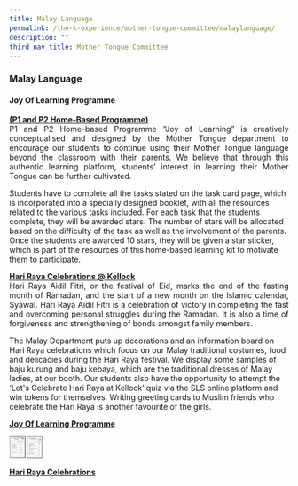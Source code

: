 ```yaml
---
title: Malay Language
permalink: /the-k-experience/mother-tongue-committee/malaylanguage/
description: ""
third_nav_title: Mother Tongue Committee
---
```

<h3>Malay Language</h3>
<h4>Joy Of Learning Programme</h4>
<p align="justify"><strong><u>(P1 and P2 Home-Based Programme)</u></strong><br>
P1 and P2 Home-based Programme “Joy of Learning” is creatively conceptualised and designed by the Mother Tongue department to encourage our students to continue using their Mother Tongue language beyond the classroom with their parents. We believe that through this authentic learning platform, students’ interest in learning their Mother Tongue can be further cultivated.<br>


Students have to complete all the tasks stated on the task card page, which is incorporated into a specially designed booklet, with all the resources related to the various tasks included. For each task that the students complete, they will be awarded stars. The number of stars will be allocated based on the difficulty of the task as well as the involvement of the parents. Once the students are awarded 10 stars, they will be given a star sticker, which is part of the resources of this home-based learning kit to motivate them to participate. </p>


<p align="justify"><strong><u>Hari Raya Celebrations @ Kellock</u></strong><br>
Hari Raya Aidil Fitri, or the festival of Eid, marks the end of the fasting month of Ramadan, and the start of a new month on the Islamic calendar, Syawal. Hari Raya Aidil Fitri is a celebration of victory in completing the fast and overcoming personal struggles during the Ramadan. It is also a time of forgiveness and strengthening of bonds amongst family members.<br>


The Malay Department puts up decorations and an information board on Hari Raya celebrations which focus on our Malay traditional costumes, food and delicacies during the Hari Raya festival. We display some samples of baju kurung and baju kebaya, which are the traditional dresses of Malay ladies, at our booth. Our students also have the opportunity to attempt the ‘Let's Celebrate Hari Raya at Kellock’ quiz via the SLS online platform and win tokens for themselves. Writing greeting cards to Muslim friends who celebrate the Hari Raya is another favourite of the girls.</p>

<p><strong><u>Joy Of Learning Programme</u></strong></p>

<img src="/images/2023/MotherTongue/cpm.jpg" width="60">

<p><strong><u>Hari Raya Celebrations</u></strong></p>
